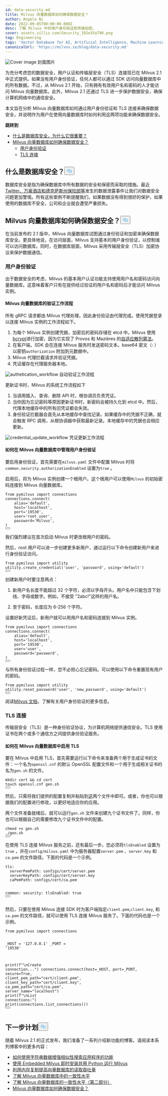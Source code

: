 ```yaml
---
id: data-security.md
title: Milvus 向量数据库如何确保数据安全？
author: Angela Ni
date: 2022-09-05T00:00:00.000Z
desc: 了解 Milvus 中的用户身份验证和传输加密。
cover: assets.zilliz.com/Security_192e35a790.png
tag: Engineering
tags: 'Vector Database for AI, Artificial Intelligence, Machine Learning'
canonicalUrl: 'https://milvus.io/blog/data-security.md'
---
```

<p>
  
   <span class="img-wrapper"> <img translate="no" src="https://assets.zilliz.com/Security_192e35a790.png" alt="Cover image" class="doc-image" id="cover-image" />
   </span> <span class="img-wrapper"> <span>封面图片</span> </span></p>
<p>为充分考虑您的数据安全，用户认证和传输层安全（TLS）连接现已在 Milvus 2.1 中正式提供。如果没有用户身份验证，任何人都可以通过 SDK 访问向量数据库中的所有数据。不过，从 Milvus 2.1 开始，只有拥有有效用户名和密码的人才能访问 Milvus 向量数据库。此外，Milvus 2.1 还通过 TLS 进一步保护数据安全，确保计算机网络中的通信安全。</p>
<p>本文旨在分析 Milvus 向量数据库如何通过用户身份验证和 TLS 连接来确保数据安全，并说明作为用户在使用向量数据库时如何利用这两项功能来确保数据安全。</p>
<p><strong>跳转到</strong></p>
<ul>
<li><a href="#What-is-database-security-and-why-is-it-important">什么是数据库安全，为什么它很重要？</a></li>
<li><a href="#How-does-the-Milvus-vector-database-ensure-data-security">Milvus 向量数据库如何确保数据安全？</a><ul>
<li><a href="#User-authentication">用户身份验证</a></li>
<li><a href="#TLS-connection">TLS 连接</a></li>
</ul></li>
</ul>
<h2 id="What-is-database-security-and-why-is-it-important" class="common-anchor-header">什么是数据库安全？<button data-href="#What-is-database-security-and-why-is-it-important" class="anchor-icon" translate="no">
      <svg translate="no"
        aria-hidden="true"
        focusable="false"
        height="20"
        version="1.1"
        viewBox="0 0 16 16"
        width="16"
      >
        <path
          fill="#0092E4"
          fill-rule="evenodd"
          d="M4 9h1v1H4c-1.5 0-3-1.69-3-3.5S2.55 3 4 3h4c1.45 0 3 1.69 3 3.5 0 1.41-.91 2.72-2 3.25V8.59c.58-.45 1-1.27 1-2.09C10 5.22 8.98 4 8 4H4c-.98 0-2 1.22-2 2.5S3 9 4 9zm9-3h-1v1h1c1 0 2 1.22 2 2.5S13.98 12 13 12H9c-.98 0-2-1.22-2-2.5 0-.83.42-1.64 1-2.09V6.25c-1.09.53-2 1.84-2 3.25C6 11.31 7.55 13 9 13h4c1.45 0 3-1.69 3-3.5S14.5 6 13 6z"
        ></path>
      </svg>
    </button></h2><p>数据库安全是指为确保数据库中所有数据的安全和保密而采取的措施。最近<a href="https://firewalltimes.com/recent-data-breaches/">Twitter、万豪酒店和德克萨斯州保险部等</a>发生的数据泄露事件让我们对数据安全问题更加警惕。所有这些案例不断提醒我们，如果数据没有得到很好的保护，如果使用的数据库不安全，公司和企业就会遭受严重损失。</p>
<h2 id="How-does-the-Milvus-vector-database-ensure-data-security" class="common-anchor-header">Milvus 向量数据库如何确保数据安全？<button data-href="#How-does-the-Milvus-vector-database-ensure-data-security" class="anchor-icon" translate="no">
      <svg translate="no"
        aria-hidden="true"
        focusable="false"
        height="20"
        version="1.1"
        viewBox="0 0 16 16"
        width="16"
      >
        <path
          fill="#0092E4"
          fill-rule="evenodd"
          d="M4 9h1v1H4c-1.5 0-3-1.69-3-3.5S2.55 3 4 3h4c1.45 0 3 1.69 3 3.5 0 1.41-.91 2.72-2 3.25V8.59c.58-.45 1-1.27 1-2.09C10 5.22 8.98 4 8 4H4c-.98 0-2 1.22-2 2.5S3 9 4 9zm9-3h-1v1h1c1 0 2 1.22 2 2.5S13.98 12 13 12H9c-.98 0-2-1.22-2-2.5 0-.83.42-1.64 1-2.09V6.25c-1.09.53-2 1.84-2 3.25C6 11.31 7.55 13 9 13h4c1.45 0 3-1.69 3-3.5S14.5 6 13 6z"
        ></path>
      </svg>
    </button></h2><p>在当前发布的 2.1 版中，Milvus 向量数据库试图通过身份验证和加密来确保数据库安全。更具体地说，在访问层面，Milvus 支持基本的用户身份验证，以控制谁可以访问数据库。同时，在数据库层面，Milvus 采用传输层安全（TLS）加密协议来保护数据通信。</p>
<h3 id="User-authentication" class="common-anchor-header">用户身份验证</h3><p>出于数据安全的考虑，Milvus 的基本用户认证功能支持使用用户名和密码访问向量数据库。这意味着客户只有在提供经过验证的用户名和密码后才能访问 Milvus 实例。</p>
<h4 id="The-authentication-workflow-in-the-Milvus-vector-database" class="common-anchor-header">Milvus 向量数据库的验证工作流程</h4><p>所有 gRPC 请求都由 Milvus 代理处理，因此身份验证由代理完成。使用凭据登录以连接 Milvus 实例的工作流程如下。</p>
<ol>
<li>为每个 Milvus 实例创建凭据，加密后的密码存储在 etcd 中。Milvus 使用<a href="https://golang.org/x/crypto/bcrypt">bcrypt</a>进行加密，因为它实现了 Provos 和 Mazières 的<a href="http://www.usenix.org/event/usenix99/provos/provos.pdf">自适应散列算法</a>。</li>
<li>在客户端，SDK 会在连接 Milvus 服务时发送密码文本。base64 密文（<username>:<password> ）以密钥<code translate="no">authorization</code> 附加到元数据中。</li>
<li>Milvus 代理拦截请求并验证凭据。</li>
<li>凭证缓存在代理服务器本地。</li>
</ol>
<p>
  
   <span class="img-wrapper"> <img translate="no" src="https://assets.zilliz.com/1280_X1280_021e90e3c8.jpeg" alt="authetication_workflow" class="doc-image" id="authetication_workflow" />
   </span> <span class="img-wrapper"> <span>自动验证工作流程</span> </span></p>
<p>更新证书时，Milvus 的系统工作流程如下</p>
<ol>
<li>当调用插入、查询、删除 API 时，根协调员负责凭证。</li>
<li>当你因为忘记密码等原因更新证书时，新密码会被持久化到 etcd 中。然后，代理本地缓存中的所有旧凭证都会失效。</li>
<li>身份验证拦截器会首先从本地缓存中查找记录。如果缓存中的凭据不正确，就会触发 RPC 调用，从根协调器中获取最新记录。本地缓存中的凭据也会相应更新。</li>
</ol>
<p>
  
   <span class="img-wrapper"> <img translate="no" src="https://assets.zilliz.com/update_5af81a4173.jpeg" alt="credential_update_workflow" class="doc-image" id="credential_update_workflow" />
   </span> <span class="img-wrapper"> <span>凭证更新工作流程</span> </span></p>
<h4 id="How-to-manage-user-authentication-in-the-Milvus-vector-database" class="common-anchor-header">如何在 Milvus 向量数据库中管理用户身份验证</h4><p>要启用身份验证，首先需要在<code translate="no">milvus.yaml</code> 文件中配置 Milvus 时将<code translate="no">common.security.authorizationEnabled</code> 设置为<code translate="no">true</code> 。</p>
<p>启用后，将为 Milvus 实例创建一个根用户。这个根用户可以使用<code translate="no">Milvus</code> 的初始密码连接到 Milvus 向量数据库。</p>
<pre><code translate="no"><span class="hljs-keyword">from</span> pymilvus <span class="hljs-keyword">import</span> connections
connections.<span class="hljs-title function_">connect</span>(
    alias=<span class="hljs-string">&#x27;default&#x27;</span>,
    host=<span class="hljs-string">&#x27;localhost&#x27;</span>,
    port=<span class="hljs-string">&#x27;19530&#x27;</span>,
    user=<span class="hljs-string">&#x27;root_user&#x27;</span>,
    password=<span class="hljs-string">&#x27;Milvus&#x27;</span>,
)
<button class="copy-code-btn"></button></code></pre>
<p>我们强烈建议在首次启动 Milvus 时更改根用户的密码。</p>
<p>然后，root 用户可以进一步创建更多新用户，通过运行以下命令创建新用户来进行身份验证访问。</p>
<pre><code translate="no"><span class="hljs-keyword">from</span> pymilvus <span class="hljs-keyword">import</span> utility
utility.<span class="hljs-title function_">create_credential</span>(<span class="hljs-string">&#x27;user&#x27;</span>, <span class="hljs-string">&#x27;password&#x27;</span>, <span class="hljs-keyword">using</span>=<span class="hljs-string">&#x27;default&#x27;</span>) 
<button class="copy-code-btn"></button></code></pre>
<p>创建新用户时要注意两点：</p>
<ol>
<li><p>新用户名长度不能超过 32 个字符，必须以字母开头。用户名中只能包含下划线、字母或数字。例如，不接受 "2abc!"这样的用户名。</p></li>
<li><p>至于密码，长度应为 6-256 个字符。</p></li>
</ol>
<p>设置好新凭证后，新用户就可以用用户名和密码连接到 Milvus 实例。</p>
<pre><code translate="no"><span class="hljs-keyword">from</span> pymilvus <span class="hljs-keyword">import</span> connections
connections.<span class="hljs-title function_">connect</span>(
    alias=<span class="hljs-string">&#x27;default&#x27;</span>,
    host=<span class="hljs-string">&#x27;localhost&#x27;</span>,
    port=<span class="hljs-string">&#x27;19530&#x27;</span>,
    user=<span class="hljs-string">&#x27;user&#x27;</span>,
    password=<span class="hljs-string">&#x27;password&#x27;</span>,
)
<button class="copy-code-btn"></button></code></pre>
<p>与所有身份验证过程一样，您不必担心忘记密码。可以使用以下命令重置现有用户的密码。</p>
<pre><code translate="no"><span class="hljs-keyword">from</span> pymilvus <span class="hljs-keyword">import</span> utility
utility.<span class="hljs-title function_">reset_password</span>(<span class="hljs-string">&#x27;user&#x27;</span>, <span class="hljs-string">&#x27;new_password&#x27;</span>, <span class="hljs-keyword">using</span>=<span class="hljs-string">&#x27;default&#x27;</span>)
<button class="copy-code-btn"></button></code></pre>
<p>阅读<a href="https://milvus.io/docs/v2.1.x/authenticate.md">Milvus 文档</a>，了解有关用户身份验证的更多信息。</p>
<h3 id="TLS-connection" class="common-anchor-header">TLS 连接</h3><p>传输层安全（TLS）是一种身份验证协议，为计算机网络提供通信安全。TLS 使用证书在两个或多个通信方之间提供身份验证服务。</p>
<h4 id="How-to-enable-TLS-in-the-Milvus-vector-database" class="common-anchor-header">如何在 Milvus 向量数据库中启用 TLS</h4><p>要在 Milvus 中启用 TLS，首先需要运行以下命令来准备两个用于生成证书的文件：一个名为<code translate="no">openssl.cnf</code> 的默认 OpenSSL 配置文件和一个用于生成相关证书的名为<code translate="no">gen.sh</code> 的文件。</p>
<pre><code translate="no"><span class="hljs-built_in">mkdir</span> cert &amp;&amp; <span class="hljs-built_in">cd</span> cert
<span class="hljs-built_in">touch</span> openssl.cnf gen.sh
<button class="copy-code-btn"></button></code></pre>
<p>然后，只需将我们提供的配置复制并粘贴到<a href="https://milvus.io/docs/v2.1.x/tls.md#Create-files">这</a>两个文件中即可。或者，你也可以根据我们的配置进行修改，以更好地适应你的应用。</p>
<p>两个文件准备就绪后，就可以运行<code translate="no">gen.sh</code> 文件来创建九个证书文件了。同样，你也可以根据自己的需要修改九个证书文件中的配置。</p>
<pre><code translate="no"><span class="hljs-built_in">chmod</span> +x gen.sh
./gen.sh
<button class="copy-code-btn"></button></code></pre>
<p>在使用 TLS 连接 Milvus 服务之前，还有最后一步。您必须将<code translate="no">tlsEnabled</code> 设置为<code translate="no">true</code> ，并在<code translate="no">config/milvus.yaml</code> 中为服务器配置<code translate="no">server.pem</code> 、<code translate="no">server.key</code> 和<code translate="no">ca.pem</code> 的文件路径。下面的代码是一个示例。</p>
<pre><code translate="no">tls:
  serverPemPath: configs/cert/server.pem
  serverKeyPath: configs/cert/server.key
  caPemPath: configs/cert/ca.pem

common:
  security:
    tlsEnabled: <span class="hljs-literal">true</span>
<button class="copy-code-btn"></button></code></pre>
<p>然后，只要在使用 Milvus 连接 SDK 时为客户端指定<code translate="no">client.pem</code>,<code translate="no">client.key</code>, 和<code translate="no">ca.pem</code> 的文件路径，就可以使用 TLS 连接 Milvus 服务了。下面的代码也是一个示例。</p>
<pre><code translate="no"><span class="hljs-keyword">from</span> pymilvus <span class="hljs-keyword">import</span> connections

_HOST = <span class="hljs-string">&#x27;127.0.0.1&#x27;</span>
_PORT = <span class="hljs-string">&#x27;19530&#x27;</span>

<span class="hljs-built_in">print</span>(<span class="hljs-string">f&quot;\nCreate connection...&quot;</span>)
connections.connect(host=_HOST, port=_PORT, secure=<span class="hljs-literal">True</span>, client_pem_path=<span class="hljs-string">&quot;cert/client.pem&quot;</span>,
                        client_key_path=<span class="hljs-string">&quot;cert/client.key&quot;</span>,
                        ca_pem_path=<span class="hljs-string">&quot;cert/ca.pem&quot;</span>, server_name=<span class="hljs-string">&quot;localhost&quot;</span>)
<span class="hljs-built_in">print</span>(<span class="hljs-string">f&quot;\nList connections:&quot;</span>)
<span class="hljs-built_in">print</span>(connections.list_connections())
<button class="copy-code-btn"></button></code></pre>
<h2 id="Whats-next" class="common-anchor-header">下一步计划<button data-href="#Whats-next" class="anchor-icon" translate="no">
      <svg translate="no"
        aria-hidden="true"
        focusable="false"
        height="20"
        version="1.1"
        viewBox="0 0 16 16"
        width="16"
      >
        <path
          fill="#0092E4"
          fill-rule="evenodd"
          d="M4 9h1v1H4c-1.5 0-3-1.69-3-3.5S2.55 3 4 3h4c1.45 0 3 1.69 3 3.5 0 1.41-.91 2.72-2 3.25V8.59c.58-.45 1-1.27 1-2.09C10 5.22 8.98 4 8 4H4c-.98 0-2 1.22-2 2.5S3 9 4 9zm9-3h-1v1h1c1 0 2 1.22 2 2.5S13.98 12 13 12H9c-.98 0-2-1.22-2-2.5 0-.83.42-1.64 1-2.09V6.25c-1.09.53-2 1.84-2 3.25C6 11.31 7.55 13 9 13h4c1.45 0 3-1.69 3-3.5S14.5 6 13 6z"
        ></path>
      </svg>
    </button></h2><p>随着 Milvus 2.1 的正式发布，我们准备了一系列介绍新功能的博客。请阅读本系列博客中的更多内容：</p>
<ul>
<li><a href="https://milvus.io/blog/2022-08-08-How-to-use-string-data-to-empower-your-similarity-search-applications.md">如何使用字符串数据增强相似性搜索应用程序的功能</a></li>
<li><a href="https://milvus.io/blog/embedded-milvus.md">使用 Embedded Milvus 即时安装并用 Python 运行 Milvus</a></li>
<li><a href="https://milvus.io/blog/in-memory-replicas.md">利用内存复制提高向量数据库的读取吞吐量</a></li>
<li><a href="https://milvus.io/blog/understanding-consistency-levels-in-the-milvus-vector-database.md">了解 Milvus 向量数据库中的一致性水平</a></li>
<li><a href="https://milvus.io/blog/understanding-consistency-levels-in-the-milvus-vector-database-2.md">了解 Milvus 向量数据库的一致性水平（第二部分）</a></li>
<li><a href="https://milvus.io/blog/data-security.md">Milvus 向量数据库如何确保数据安全？</a></li>
</ul>
